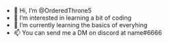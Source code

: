 - 👋 Hi, I’m @OrderedThrone5
- 👀 I’m interested in learning a bit of coding
- 🌱 I’m currently learning the basics of everyhing
- 📫 You can send me a DM on discord at name#6666

<!---
OrderedThrone5/OrderedThrone5 is a ✨ special ✨ repository because its `README.md` (this file) appears on your GitHub profile.
You can click the Preview link to take a look at your changes.
--->
